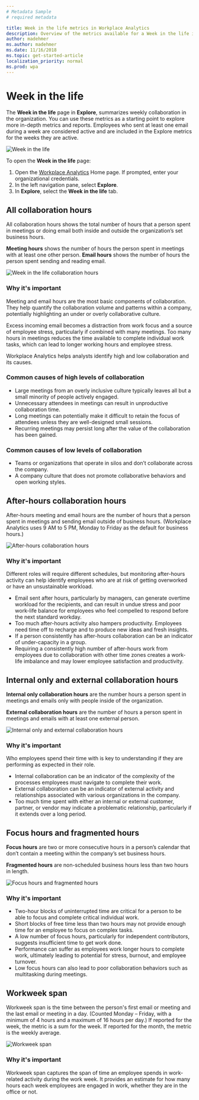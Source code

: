 ```yaml
---
# Metadata Sample
# required metadata

title: Week in the life metrics in Workplace Analytics
description: Overview of the metrics available for a Week in the life in the Workplace Analytics Explore page.
author: madehmer
ms.author: madehmer
ms.date: 11/16/2018
ms.topic: get-started-article
localization_priority: normal 
ms.prod: wpa
---
```

# Week in the life
 The **Week in the life** page in **Explore**, summarizes weekly collaboration in the organization. You can use these metrics as a starting point to explore more in-depth metrics and reports. Employees who sent at least one email during a week are considered active and are included in the Explore metrics for the weeks they are active.

![Week in the life](../images//WpA/Use/explore-week-life.png)

To open the **Week in the life** page:

1. Open the [Workplace Analytics](https://workplaceanalytics.office.com) Home page. If prompted, enter your organizational credentials.
2. In the left navigation pane, select **Explore**.
3. In **Explore**, select the **Week in the life** tab.

## All collaboration hours
All collaboration hours shows the total number of hours that a person spent in meetings or doing email both inside and outside the organization’s set business hours.

**Meeting hours** shows the number of hours the person spent in meetings with at least one other person. **Email hours** shows the number of hours the person spent sending and reading email.

![Week in the life collaboration hours](../images//WpA/Use/all-collaboration-hours-explore.png)

### Why it's important
Meeting and email hours are the most basic components of collaboration. They help quantify the collaboration volume and patterns within a company, potentially highlighting an under or overly collaborative culture.

Excess incoming email becomes a distraction from work focus and a source of employee stress, particularly if combined with many meetings. Too many hours in meetings reduces the time available to complete individual work tasks, which can lead to longer working hours and employee stress.

Workplace Analytics helps analysts identify high and low collaboration and its causes.  

### Common causes of high levels of collaboration
* Large meetings from an overly inclusive culture typically leaves all but a small minority of people actively engaged.
* Unnecessary attendees in meetings can result in unproductive collaboration time.
* Long meetings can potentially make it difficult to retain the focus of attendees unless they are well-designed small sessions.
* Recurring meetings may persist long after the value of the collaboration has been gained.

### Common causes of low levels of collaboration 
* Teams or organizations that operate in silos and don’t collaborate across the company.
* A company culture that does not promote collaborative behaviors and open working styles.

## After-hours collaboration hours
After-hours meeting and email hours are the number of hours that a person spent in meetings and sending email outside of business hours. (Workplace Analytics uses 9 AM to 5 PM, Monday to Friday as the default for business hours.)

![After-hours collaboration hours](../images//WpA/Use/after-hours-collaboration-hours-explore.png)

### Why it's important
Different roles will require different schedules, but monitoring after-hours activity can help identify employees who are at risk of getting overworked or have an unsustainable workload.
* Email sent after hours, particularly by managers, can generate overtime workload for the recipients, and can result in undue stress and poor work-life balance for employees who feel compelled to respond before the next standard workday.
* Too much after-hours activity also hampers productivity. Employees need time off to recharge and to produce new ideas and fresh insights.
* If a person consistently has after-hours collaboration can be an indicator of under-capacity in a group.
* Requiring a consistently high number of after-hours work from employees due to collaboration with other time zones creates a work-life imbalance and may lower employee satisfaction and productivity.

## Internal only and external collaboration hours
**Internal only collaboration hours** are the number hours a person spent in meetings and emails only with people inside of the organization.

**External collaboration hours** are the number of hours a person spent in meetings and emails with at least one external person.

![Internal only and external collaboration hours](../images//WpA/Use/internal-and-external-collaboration-hours-explore.png)

### Why it's important
Who employees spend their time with is key to understanding if they are performing as expected in their role.
* Internal collaboration can be an indicator of the complexity of the processes employees must navigate to complete their work.
* External collaboration can be an indicator of external activity and relationships associated with various organizations in the company.
* Too much time spent with either an internal or external customer, partner, or vendor may indicate a problematic relationship, particularly if it extends over a long period.

## Focus hours and fragmented hours
**Focus hours** are two or more consecutive hours in a person’s calendar that don’t contain a meeting within the company’s set business hours. 

**Fragmented hours** are non-scheduled business hours less than two hours in length.

![Focus hours and fragmented hours](../images//WpA/Use/focus-hours-and-fragmented-hours-explore.png)

### Why it's important
* Two-hour blocks of uninterrupted time are critical for a person to be able to focus and complete critical individual work.
* Short blocks of free time less than two hours may not provide enough time for an employee to focus on complex tasks.
* A low number of focus hours, particularly for independent contributors, suggests insufficient time to get work done.
* Performance can suffer as employees work longer hours to complete work, ultimately leading to potential for stress, burnout, and employee turnover.
* Low focus hours can also lead to poor collaboration behaviors such as multitasking during meetings.

## Workweek span
Workweek span is the time between the person's first email or meeting and the last email or meeting in a day. (Counted Monday – Friday, with a minimum of 4 hours and a maximum of 16 hours per day.) If reported for the week, the metric is a sum for the week. If reported for the month, the metric is the weekly average.

![Workweek span](../images//WpA/Use/workweek-span-explore.png)

### Why it's important
Workweek span captures the span of time an employee spends in work-related activity during the work week. It provides an estimate for how many hours each week employees are engaged in work, whether they are in the office or not.